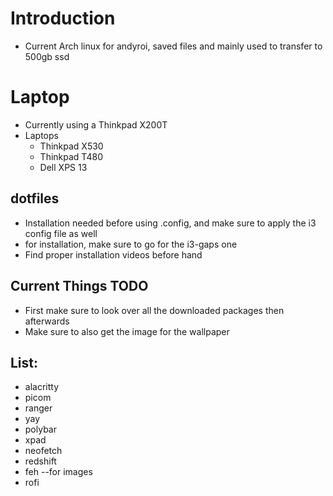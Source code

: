 # Introduction
* Current Arch linux for andyroi, saved files and mainly used to transfer to 500gb ssd

# Laptop
* Currently using a Thinkpad X200T
* Laptops
  * Thinkpad X530
  * Thinkpad T480
  * Dell XPS 13

## dotfiles
* Installation needed before using .config, and make sure to apply the i3 config file as well
* for installation, make sure to go for the i3-gaps one
* Find proper installation videos before hand

## Current Things TODO
* First make sure to look over all the downloaded packages then afterwards
* Make sure to also get the image for the wallpaper

## List:
* alacritty
* picom
* ranger 
* yay
* polybar
* xpad
* neofetch
* redshift
* feh --for images
* rofi
